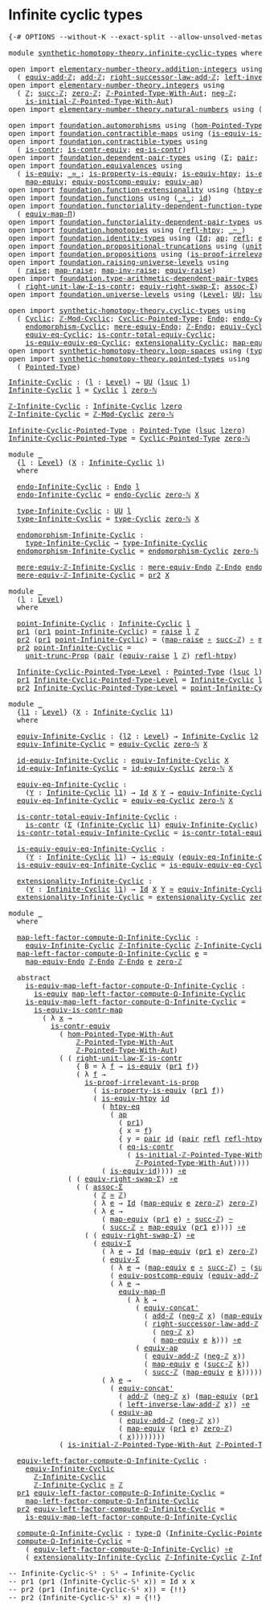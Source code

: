 # Infinite cyclic types

<pre class="Agda"><a id="34" class="Symbol">{-#</a> <a id="38" class="Keyword">OPTIONS</a> <a id="46" class="Pragma">--without-K</a> <a id="58" class="Pragma">--exact-split</a> <a id="72" class="Pragma">--allow-unsolved-metas</a> <a id="95" class="Symbol">#-}</a>

<a id="100" class="Keyword">module</a> <a id="107" href="synthetic-homotopy-theory.infinite-cyclic-types.html" class="Module">synthetic-homotopy-theory.infinite-cyclic-types</a> <a id="155" class="Keyword">where</a>

<a id="162" class="Keyword">open</a> <a id="167" class="Keyword">import</a> <a id="174" href="elementary-number-theory.addition-integers.html" class="Module">elementary-number-theory.addition-integers</a> <a id="217" class="Keyword">using</a>
  <a id="225" class="Symbol">(</a> <a id="227" href="elementary-number-theory.addition-integers.html#14008" class="Function">equiv-add-ℤ</a><a id="238" class="Symbol">;</a> <a id="240" href="elementary-number-theory.addition-integers.html#1489" class="Function">add-ℤ</a><a id="245" class="Symbol">;</a> <a id="247" href="elementary-number-theory.addition-integers.html#4028" class="Function">right-successor-law-add-ℤ</a><a id="272" class="Symbol">;</a> <a id="274" href="elementary-number-theory.addition-integers.html#7226" class="Function">left-inverse-law-add-ℤ</a><a id="296" class="Symbol">)</a>
<a id="298" class="Keyword">open</a> <a id="303" class="Keyword">import</a> <a id="310" href="elementary-number-theory.integers.html" class="Module">elementary-number-theory.integers</a> <a id="344" class="Keyword">using</a>
  <a id="352" class="Symbol">(</a> <a id="354" href="elementary-number-theory.integers.html#1789" class="Function">ℤ</a><a id="355" class="Symbol">;</a> <a id="357" href="elementary-number-theory.integers.html#3380" class="Function">succ-ℤ</a><a id="363" class="Symbol">;</a> <a id="365" href="elementary-number-theory.integers.html#2041" class="Function">zero-ℤ</a><a id="371" class="Symbol">;</a> <a id="373" href="elementary-number-theory.integers.html#11253" class="Function">ℤ-Pointed-Type-With-Aut</a><a id="396" class="Symbol">;</a> <a id="398" href="elementary-number-theory.integers.html#3749" class="Function">neg-ℤ</a><a id="403" class="Symbol">;</a>
    <a id="409" href="elementary-number-theory.integers.html#20772" class="Function">is-initial-ℤ-Pointed-Type-With-Aut</a><a id="443" class="Symbol">)</a>
<a id="445" class="Keyword">open</a> <a id="450" class="Keyword">import</a> <a id="457" href="elementary-number-theory.natural-numbers.html" class="Module">elementary-number-theory.natural-numbers</a> <a id="498" class="Keyword">using</a> <a id="504" class="Symbol">(</a><a id="505" href="elementary-number-theory.natural-numbers.html#1465" class="InductiveConstructor">zero-ℕ</a><a id="511" class="Symbol">)</a>

<a id="514" class="Keyword">open</a> <a id="519" class="Keyword">import</a> <a id="526" href="foundation.automorphisms.html" class="Module">foundation.automorphisms</a> <a id="551" class="Keyword">using</a> <a id="557" class="Symbol">(</a><a id="558" href="foundation.automorphisms.html#2986" class="Function">hom-Pointed-Type-With-Aut</a><a id="583" class="Symbol">)</a>
<a id="585" class="Keyword">open</a> <a id="590" class="Keyword">import</a> <a id="597" href="foundation.contractible-maps.html" class="Module">foundation.contractible-maps</a> <a id="626" class="Keyword">using</a> <a id="632" class="Symbol">(</a><a id="633" href="foundation-core.contractible-maps.html#2368" class="Function">is-equiv-is-contr-map</a><a id="654" class="Symbol">)</a>
<a id="656" class="Keyword">open</a> <a id="661" class="Keyword">import</a> <a id="668" href="foundation.contractible-types.html" class="Module">foundation.contractible-types</a> <a id="698" class="Keyword">using</a>
  <a id="706" class="Symbol">(</a> <a id="708" href="foundation-core.contractible-types.html#925" class="Function">is-contr</a><a id="716" class="Symbol">;</a> <a id="718" href="foundation-core.contractible-types.html#3230" class="Function">is-contr-equiv</a><a id="732" class="Symbol">;</a> <a id="734" href="foundation-core.contractible-types.html#1232" class="Function">eq-is-contr</a><a id="745" class="Symbol">)</a>
<a id="747" class="Keyword">open</a> <a id="752" class="Keyword">import</a> <a id="759" href="foundation.dependent-pair-types.html" class="Module">foundation.dependent-pair-types</a> <a id="791" class="Keyword">using</a> <a id="797" class="Symbol">(</a><a id="798" href="foundation-core.dependent-pair-types.html#502" class="Record">Σ</a><a id="799" class="Symbol">;</a> <a id="801" href="foundation-core.dependent-pair-types.html#575" class="InductiveConstructor">pair</a><a id="805" class="Symbol">;</a> <a id="807" href="foundation-core.dependent-pair-types.html#592" class="Field">pr1</a><a id="810" class="Symbol">;</a> <a id="812" href="foundation-core.dependent-pair-types.html#604" class="Field">pr2</a><a id="815" class="Symbol">)</a>
<a id="817" class="Keyword">open</a> <a id="822" class="Keyword">import</a> <a id="829" href="foundation.equivalences.html" class="Module">foundation.equivalences</a> <a id="853" class="Keyword">using</a>
  <a id="861" class="Symbol">(</a> <a id="863" href="foundation-core.equivalences.html#1542" class="Function">is-equiv</a><a id="871" class="Symbol">;</a> <a id="873" href="foundation-core.equivalences.html#1607" class="Function Operator">_≃_</a><a id="876" class="Symbol">;</a> <a id="878" href="foundation.equivalences.html#13407" class="Function">is-property-is-equiv</a><a id="898" class="Symbol">;</a> <a id="900" href="foundation-core.equivalences.html#10132" class="Function">is-equiv-htpy</a><a id="913" class="Symbol">;</a> <a id="915" href="foundation-core.equivalences.html#2309" class="Function">is-equiv-id</a><a id="926" class="Symbol">;</a> <a id="928" href="foundation-core.equivalences.html#7843" class="Function Operator">_∘e_</a><a id="932" class="Symbol">;</a>
    <a id="938" href="foundation-core.equivalences.html#1807" class="Function">map-equiv</a><a id="947" class="Symbol">;</a> <a id="949" href="foundation.equivalences.html#18148" class="Function">equiv-postcomp-equiv</a><a id="969" class="Symbol">;</a> <a id="971" href="foundation-core.equivalences.html#16720" class="Function">equiv-ap</a><a id="979" class="Symbol">)</a>
<a id="981" class="Keyword">open</a> <a id="986" class="Keyword">import</a> <a id="993" href="foundation.function-extensionality.html" class="Module">foundation.function-extensionality</a> <a id="1028" class="Keyword">using</a> <a id="1034" class="Symbol">(</a><a id="1035" href="foundation.function-extensionality.html#946" class="Function">htpy-eq</a><a id="1042" class="Symbol">)</a>
<a id="1044" class="Keyword">open</a> <a id="1049" class="Keyword">import</a> <a id="1056" href="foundation.functions.html" class="Module">foundation.functions</a> <a id="1077" class="Keyword">using</a> <a id="1083" class="Symbol">(</a><a id="1084" href="foundation-core.functions.html#407" class="Function Operator">_∘_</a><a id="1087" class="Symbol">;</a> <a id="1089" href="foundation-core.functions.html#309" class="Function">id</a><a id="1091" class="Symbol">)</a>
<a id="1093" class="Keyword">open</a> <a id="1098" class="Keyword">import</a> <a id="1105" href="foundation.functoriality-dependent-function-types.html" class="Module">foundation.functoriality-dependent-function-types</a> <a id="1155" class="Keyword">using</a>
  <a id="1163" class="Symbol">(</a> <a id="1165" href="foundation.functoriality-dependent-function-types.html#3637" class="Function">equiv-map-Π</a><a id="1176" class="Symbol">)</a>
<a id="1178" class="Keyword">open</a> <a id="1183" class="Keyword">import</a> <a id="1190" href="foundation.functoriality-dependent-pair-types.html" class="Module">foundation.functoriality-dependent-pair-types</a> <a id="1236" class="Keyword">using</a> <a id="1242" class="Symbol">(</a><a id="1243" href="foundation-core.functoriality-dependent-pair-types.html#10421" class="Function">equiv-Σ</a><a id="1250" class="Symbol">)</a>
<a id="1252" class="Keyword">open</a> <a id="1257" class="Keyword">import</a> <a id="1264" href="foundation.homotopies.html" class="Module">foundation.homotopies</a> <a id="1286" class="Keyword">using</a> <a id="1292" class="Symbol">(</a><a id="1293" href="foundation-core.homotopies.html#632" class="Function">refl-htpy</a><a id="1302" class="Symbol">;</a> <a id="1304" href="foundation-core.homotopies.html#467" class="Function Operator">_~_</a><a id="1307" class="Symbol">)</a>
<a id="1309" class="Keyword">open</a> <a id="1314" class="Keyword">import</a> <a id="1321" href="foundation.identity-types.html" class="Module">foundation.identity-types</a> <a id="1347" class="Keyword">using</a> <a id="1353" class="Symbol">(</a><a id="1354" href="foundation-core.identity-types.html#641" class="Datatype">Id</a><a id="1356" class="Symbol">;</a> <a id="1358" href="foundation-core.identity-types.html#2853" class="Function">ap</a><a id="1360" class="Symbol">;</a> <a id="1362" href="foundation-core.identity-types.html#694" class="InductiveConstructor">refl</a><a id="1366" class="Symbol">;</a> <a id="1368" href="foundation.identity-types.html#2710" class="Function">equiv-concat&#39;</a><a id="1381" class="Symbol">)</a>
<a id="1383" class="Keyword">open</a> <a id="1388" class="Keyword">import</a> <a id="1395" href="foundation.propositional-truncations.html" class="Module">foundation.propositional-truncations</a> <a id="1432" class="Keyword">using</a> <a id="1438" class="Symbol">(</a><a id="1439" href="foundation.propositional-truncations.html#1756" class="Postulate">unit-trunc-Prop</a><a id="1454" class="Symbol">)</a>
<a id="1456" class="Keyword">open</a> <a id="1461" class="Keyword">import</a> <a id="1468" href="foundation.propositions.html" class="Module">foundation.propositions</a> <a id="1492" class="Keyword">using</a> <a id="1498" class="Symbol">(</a><a id="1499" href="foundation-core.propositions.html#2978" class="Function">is-proof-irrelevant-is-prop</a><a id="1526" class="Symbol">)</a>
<a id="1528" class="Keyword">open</a> <a id="1533" class="Keyword">import</a> <a id="1540" href="foundation.raising-universe-levels.html" class="Module">foundation.raising-universe-levels</a> <a id="1575" class="Keyword">using</a>
  <a id="1583" class="Symbol">(</a> <a id="1585" href="foundation.raising-universe-levels.html#765" class="Datatype">raise</a><a id="1590" class="Symbol">;</a> <a id="1592" href="foundation.raising-universe-levels.html#830" class="InductiveConstructor">map-raise</a><a id="1601" class="Symbol">;</a> <a id="1603" href="foundation.raising-universe-levels.html#906" class="Function">map-inv-raise</a><a id="1616" class="Symbol">;</a> <a id="1618" href="foundation.raising-universe-levels.html#1342" class="Function">equiv-raise</a><a id="1629" class="Symbol">)</a>
<a id="1631" class="Keyword">open</a> <a id="1636" class="Keyword">import</a> <a id="1643" href="foundation.type-arithmetic-dependent-pair-types.html" class="Module">foundation.type-arithmetic-dependent-pair-types</a> <a id="1691" class="Keyword">using</a>
  <a id="1699" class="Symbol">(</a> <a id="1701" href="foundation-core.type-arithmetic-dependent-pair-types.html#4301" class="Function">right-unit-law-Σ-is-contr</a><a id="1726" class="Symbol">;</a> <a id="1728" href="foundation-core.type-arithmetic-dependent-pair-types.html#11499" class="Function">equiv-right-swap-Σ</a><a id="1746" class="Symbol">;</a> <a id="1748" href="foundation-core.type-arithmetic-dependent-pair-types.html#5662" class="Function">assoc-Σ</a><a id="1755" class="Symbol">)</a>
<a id="1757" class="Keyword">open</a> <a id="1762" class="Keyword">import</a> <a id="1769" href="foundation.universe-levels.html" class="Module">foundation.universe-levels</a> <a id="1796" class="Keyword">using</a> <a id="1802" class="Symbol">(</a><a id="1803" href="Agda.Primitive.html#597" class="Postulate">Level</a><a id="1808" class="Symbol">;</a> <a id="1810" href="foundation-core.universe-levels.html#222" class="Primitive">UU</a><a id="1812" class="Symbol">;</a> <a id="1814" href="Agda.Primitive.html#780" class="Primitive">lsuc</a><a id="1818" class="Symbol">;</a> <a id="1820" href="Agda.Primitive.html#764" class="Primitive">lzero</a><a id="1825" class="Symbol">;</a> <a id="1827" href="Agda.Primitive.html#810" class="Primitive Operator">_⊔_</a><a id="1830" class="Symbol">)</a>

<a id="1833" class="Keyword">open</a> <a id="1838" class="Keyword">import</a> <a id="1845" href="synthetic-homotopy-theory.cyclic-types.html" class="Module">synthetic-homotopy-theory.cyclic-types</a> <a id="1884" class="Keyword">using</a>
  <a id="1892" class="Symbol">(</a> <a id="1894" href="synthetic-homotopy-theory.cyclic-types.html#14016" class="Function">Cyclic</a><a id="1900" class="Symbol">;</a> <a id="1902" href="synthetic-homotopy-theory.cyclic-types.html#14099" class="Function">ℤ-Mod-Cyclic</a><a id="1914" class="Symbol">;</a> <a id="1916" href="synthetic-homotopy-theory.cyclic-types.html#14235" class="Function">Cyclic-Pointed-Type</a><a id="1935" class="Symbol">;</a> <a id="1937" href="synthetic-homotopy-theory.cyclic-types.html#3376" class="Function">Endo</a><a id="1941" class="Symbol">;</a> <a id="1943" href="synthetic-homotopy-theory.cyclic-types.html#14384" class="Function">endo-Cyclic</a><a id="1954" class="Symbol">;</a> <a id="1956" href="synthetic-homotopy-theory.cyclic-types.html#14461" class="Function">type-Cyclic</a><a id="1967" class="Symbol">;</a>
    <a id="1973" href="synthetic-homotopy-theory.cyclic-types.html#15019" class="Function">endomorphism-Cyclic</a><a id="1992" class="Symbol">;</a> <a id="1994" href="synthetic-homotopy-theory.cyclic-types.html#4387" class="Function">mere-equiv-Endo</a><a id="2009" class="Symbol">;</a> <a id="2011" href="synthetic-homotopy-theory.cyclic-types.html#3600" class="Function">ℤ-Endo</a><a id="2017" class="Symbol">;</a> <a id="2019" href="synthetic-homotopy-theory.cyclic-types.html#15263" class="Function">equiv-Cyclic</a><a id="2031" class="Symbol">;</a> <a id="2033" href="synthetic-homotopy-theory.cyclic-types.html#16286" class="Function">id-equiv-Cyclic</a><a id="2048" class="Symbol">;</a>
    <a id="2054" href="synthetic-homotopy-theory.cyclic-types.html#16427" class="Function">equiv-eq-Cyclic</a><a id="2069" class="Symbol">;</a> <a id="2071" href="synthetic-homotopy-theory.cyclic-types.html#16537" class="Function">is-contr-total-equiv-Cyclic</a><a id="2098" class="Symbol">;</a>
    <a id="2104" href="synthetic-homotopy-theory.cyclic-types.html#16966" class="Function">is-equiv-equiv-eq-Cyclic</a><a id="2128" class="Symbol">;</a> <a id="2130" href="synthetic-homotopy-theory.cyclic-types.html#17205" class="Function">extensionality-Cyclic</a><a id="2151" class="Symbol">;</a> <a id="2153" href="synthetic-homotopy-theory.cyclic-types.html#4049" class="Function">map-equiv-Endo</a><a id="2167" class="Symbol">)</a>
<a id="2169" class="Keyword">open</a> <a id="2174" class="Keyword">import</a> <a id="2181" href="synthetic-homotopy-theory.loop-spaces.html" class="Module">synthetic-homotopy-theory.loop-spaces</a> <a id="2219" class="Keyword">using</a> <a id="2225" class="Symbol">(</a><a id="2226" href="synthetic-homotopy-theory.loop-spaces.html#937" class="Function">type-Ω</a><a id="2232" class="Symbol">)</a>
<a id="2234" class="Keyword">open</a> <a id="2239" class="Keyword">import</a> <a id="2246" href="synthetic-homotopy-theory.pointed-types.html" class="Module">synthetic-homotopy-theory.pointed-types</a> <a id="2286" class="Keyword">using</a>
  <a id="2294" class="Symbol">(</a> <a id="2296" href="synthetic-homotopy-theory.pointed-types.html#392" class="Function">Pointed-Type</a><a id="2308" class="Symbol">)</a>
</pre>
<pre class="Agda"><a id="Infinite-Cyclic"></a><a id="2323" href="synthetic-homotopy-theory.infinite-cyclic-types.html#2323" class="Function">Infinite-Cyclic</a> <a id="2339" class="Symbol">:</a> <a id="2341" class="Symbol">(</a><a id="2342" href="synthetic-homotopy-theory.infinite-cyclic-types.html#2342" class="Bound">l</a> <a id="2344" class="Symbol">:</a> <a id="2346" href="Agda.Primitive.html#597" class="Postulate">Level</a><a id="2351" class="Symbol">)</a> <a id="2353" class="Symbol">→</a> <a id="2355" href="foundation-core.universe-levels.html#222" class="Primitive">UU</a> <a id="2358" class="Symbol">(</a><a id="2359" href="Agda.Primitive.html#780" class="Primitive">lsuc</a> <a id="2364" href="synthetic-homotopy-theory.infinite-cyclic-types.html#2342" class="Bound">l</a><a id="2365" class="Symbol">)</a>
<a id="2367" href="synthetic-homotopy-theory.infinite-cyclic-types.html#2323" class="Function">Infinite-Cyclic</a> <a id="2383" href="synthetic-homotopy-theory.infinite-cyclic-types.html#2383" class="Bound">l</a> <a id="2385" class="Symbol">=</a> <a id="2387" href="synthetic-homotopy-theory.cyclic-types.html#14016" class="Function">Cyclic</a> <a id="2394" href="synthetic-homotopy-theory.infinite-cyclic-types.html#2383" class="Bound">l</a> <a id="2396" href="elementary-number-theory.natural-numbers.html#1465" class="InductiveConstructor">zero-ℕ</a> 

<a id="ℤ-Infinite-Cyclic"></a><a id="2405" href="synthetic-homotopy-theory.infinite-cyclic-types.html#2405" class="Function">ℤ-Infinite-Cyclic</a> <a id="2423" class="Symbol">:</a> <a id="2425" href="synthetic-homotopy-theory.infinite-cyclic-types.html#2323" class="Function">Infinite-Cyclic</a> <a id="2441" href="Agda.Primitive.html#764" class="Primitive">lzero</a>
<a id="2447" href="synthetic-homotopy-theory.infinite-cyclic-types.html#2405" class="Function">ℤ-Infinite-Cyclic</a> <a id="2465" class="Symbol">=</a> <a id="2467" href="synthetic-homotopy-theory.cyclic-types.html#14099" class="Function">ℤ-Mod-Cyclic</a> <a id="2480" href="elementary-number-theory.natural-numbers.html#1465" class="InductiveConstructor">zero-ℕ</a>

<a id="Infinite-Cyclic-Pointed-Type"></a><a id="2488" href="synthetic-homotopy-theory.infinite-cyclic-types.html#2488" class="Function">Infinite-Cyclic-Pointed-Type</a> <a id="2517" class="Symbol">:</a> <a id="2519" href="synthetic-homotopy-theory.pointed-types.html#392" class="Function">Pointed-Type</a> <a id="2532" class="Symbol">(</a><a id="2533" href="Agda.Primitive.html#780" class="Primitive">lsuc</a> <a id="2538" href="Agda.Primitive.html#764" class="Primitive">lzero</a><a id="2543" class="Symbol">)</a>
<a id="2545" href="synthetic-homotopy-theory.infinite-cyclic-types.html#2488" class="Function">Infinite-Cyclic-Pointed-Type</a> <a id="2574" class="Symbol">=</a> <a id="2576" href="synthetic-homotopy-theory.cyclic-types.html#14235" class="Function">Cyclic-Pointed-Type</a> <a id="2596" href="elementary-number-theory.natural-numbers.html#1465" class="InductiveConstructor">zero-ℕ</a>

<a id="2604" class="Keyword">module</a> <a id="2611" href="synthetic-homotopy-theory.infinite-cyclic-types.html#2611" class="Module">_</a>
  <a id="2615" class="Symbol">{</a><a id="2616" href="synthetic-homotopy-theory.infinite-cyclic-types.html#2616" class="Bound">l</a> <a id="2618" class="Symbol">:</a> <a id="2620" href="Agda.Primitive.html#597" class="Postulate">Level</a><a id="2625" class="Symbol">}</a> <a id="2627" class="Symbol">(</a><a id="2628" href="synthetic-homotopy-theory.infinite-cyclic-types.html#2628" class="Bound">X</a> <a id="2630" class="Symbol">:</a> <a id="2632" href="synthetic-homotopy-theory.infinite-cyclic-types.html#2323" class="Function">Infinite-Cyclic</a> <a id="2648" href="synthetic-homotopy-theory.infinite-cyclic-types.html#2616" class="Bound">l</a><a id="2649" class="Symbol">)</a>
  <a id="2653" class="Keyword">where</a>

  <a id="2662" href="synthetic-homotopy-theory.infinite-cyclic-types.html#2662" class="Function">endo-Infinite-Cyclic</a> <a id="2683" class="Symbol">:</a> <a id="2685" href="synthetic-homotopy-theory.cyclic-types.html#3376" class="Function">Endo</a> <a id="2690" href="synthetic-homotopy-theory.infinite-cyclic-types.html#2616" class="Bound">l</a>
  <a id="2694" href="synthetic-homotopy-theory.infinite-cyclic-types.html#2662" class="Function">endo-Infinite-Cyclic</a> <a id="2715" class="Symbol">=</a> <a id="2717" href="synthetic-homotopy-theory.cyclic-types.html#14384" class="Function">endo-Cyclic</a> <a id="2729" href="elementary-number-theory.natural-numbers.html#1465" class="InductiveConstructor">zero-ℕ</a> <a id="2736" href="synthetic-homotopy-theory.infinite-cyclic-types.html#2628" class="Bound">X</a>
  
  <a id="2743" href="synthetic-homotopy-theory.infinite-cyclic-types.html#2743" class="Function">type-Infinite-Cyclic</a> <a id="2764" class="Symbol">:</a> <a id="2766" href="foundation-core.universe-levels.html#222" class="Primitive">UU</a> <a id="2769" href="synthetic-homotopy-theory.infinite-cyclic-types.html#2616" class="Bound">l</a>
  <a id="2773" href="synthetic-homotopy-theory.infinite-cyclic-types.html#2743" class="Function">type-Infinite-Cyclic</a> <a id="2794" class="Symbol">=</a> <a id="2796" href="synthetic-homotopy-theory.cyclic-types.html#14461" class="Function">type-Cyclic</a> <a id="2808" href="elementary-number-theory.natural-numbers.html#1465" class="InductiveConstructor">zero-ℕ</a> <a id="2815" href="synthetic-homotopy-theory.infinite-cyclic-types.html#2628" class="Bound">X</a>
  
  <a id="2822" href="synthetic-homotopy-theory.infinite-cyclic-types.html#2822" class="Function">endomorphism-Infinite-Cyclic</a> <a id="2851" class="Symbol">:</a>
    <a id="2857" href="synthetic-homotopy-theory.infinite-cyclic-types.html#2743" class="Function">type-Infinite-Cyclic</a> <a id="2878" class="Symbol">→</a> <a id="2880" href="synthetic-homotopy-theory.infinite-cyclic-types.html#2743" class="Function">type-Infinite-Cyclic</a>
  <a id="2903" href="synthetic-homotopy-theory.infinite-cyclic-types.html#2822" class="Function">endomorphism-Infinite-Cyclic</a> <a id="2932" class="Symbol">=</a> <a id="2934" href="synthetic-homotopy-theory.cyclic-types.html#15019" class="Function">endomorphism-Cyclic</a> <a id="2954" href="elementary-number-theory.natural-numbers.html#1465" class="InductiveConstructor">zero-ℕ</a> <a id="2961" href="synthetic-homotopy-theory.infinite-cyclic-types.html#2628" class="Bound">X</a>

  <a id="2966" href="synthetic-homotopy-theory.infinite-cyclic-types.html#2966" class="Function">mere-equiv-ℤ-Infinite-Cyclic</a> <a id="2995" class="Symbol">:</a> <a id="2997" href="synthetic-homotopy-theory.cyclic-types.html#4387" class="Function">mere-equiv-Endo</a> <a id="3013" href="synthetic-homotopy-theory.cyclic-types.html#3600" class="Function">ℤ-Endo</a> <a id="3020" href="synthetic-homotopy-theory.infinite-cyclic-types.html#2662" class="Function">endo-Infinite-Cyclic</a>
  <a id="3043" href="synthetic-homotopy-theory.infinite-cyclic-types.html#2966" class="Function">mere-equiv-ℤ-Infinite-Cyclic</a> <a id="3072" class="Symbol">=</a> <a id="3074" href="foundation-core.dependent-pair-types.html#604" class="Field">pr2</a> <a id="3078" href="synthetic-homotopy-theory.infinite-cyclic-types.html#2628" class="Bound">X</a>
  
<a id="3083" class="Keyword">module</a> <a id="3090" href="synthetic-homotopy-theory.infinite-cyclic-types.html#3090" class="Module">_</a>
  <a id="3094" class="Symbol">(</a><a id="3095" href="synthetic-homotopy-theory.infinite-cyclic-types.html#3095" class="Bound">l</a> <a id="3097" class="Symbol">:</a> <a id="3099" href="Agda.Primitive.html#597" class="Postulate">Level</a><a id="3104" class="Symbol">)</a>
  <a id="3108" class="Keyword">where</a>

  <a id="3117" href="synthetic-homotopy-theory.infinite-cyclic-types.html#3117" class="Function">point-Infinite-Cyclic</a> <a id="3139" class="Symbol">:</a> <a id="3141" href="synthetic-homotopy-theory.infinite-cyclic-types.html#2323" class="Function">Infinite-Cyclic</a> <a id="3157" href="synthetic-homotopy-theory.infinite-cyclic-types.html#3095" class="Bound">l</a>
  <a id="3161" href="foundation-core.dependent-pair-types.html#592" class="Field">pr1</a> <a id="3165" class="Symbol">(</a><a id="3166" href="foundation-core.dependent-pair-types.html#592" class="Field">pr1</a> <a id="3170" href="synthetic-homotopy-theory.infinite-cyclic-types.html#3117" class="Function">point-Infinite-Cyclic</a><a id="3191" class="Symbol">)</a> <a id="3193" class="Symbol">=</a> <a id="3195" href="foundation.raising-universe-levels.html#765" class="Datatype">raise</a> <a id="3201" href="synthetic-homotopy-theory.infinite-cyclic-types.html#3095" class="Bound">l</a> <a id="3203" href="elementary-number-theory.integers.html#1789" class="Function">ℤ</a>
  <a id="3207" href="foundation-core.dependent-pair-types.html#604" class="Field">pr2</a> <a id="3211" class="Symbol">(</a><a id="3212" href="foundation-core.dependent-pair-types.html#592" class="Field">pr1</a> <a id="3216" href="synthetic-homotopy-theory.infinite-cyclic-types.html#3117" class="Function">point-Infinite-Cyclic</a><a id="3237" class="Symbol">)</a> <a id="3239" class="Symbol">=</a> <a id="3241" class="Symbol">(</a><a id="3242" href="foundation.raising-universe-levels.html#830" class="InductiveConstructor">map-raise</a> <a id="3252" href="foundation-core.functions.html#407" class="Function Operator">∘</a> <a id="3254" href="elementary-number-theory.integers.html#3380" class="Function">succ-ℤ</a><a id="3260" class="Symbol">)</a> <a id="3262" href="foundation-core.functions.html#407" class="Function Operator">∘</a> <a id="3264" href="foundation.raising-universe-levels.html#906" class="Function">map-inv-raise</a>
  <a id="3280" href="foundation-core.dependent-pair-types.html#604" class="Field">pr2</a> <a id="3284" href="synthetic-homotopy-theory.infinite-cyclic-types.html#3117" class="Function">point-Infinite-Cyclic</a> <a id="3306" class="Symbol">=</a>
    <a id="3312" href="foundation.propositional-truncations.html#1756" class="Postulate">unit-trunc-Prop</a> <a id="3328" class="Symbol">(</a><a id="3329" href="foundation-core.dependent-pair-types.html#575" class="InductiveConstructor">pair</a> <a id="3334" class="Symbol">(</a><a id="3335" href="foundation.raising-universe-levels.html#1342" class="Function">equiv-raise</a> <a id="3347" href="synthetic-homotopy-theory.infinite-cyclic-types.html#3095" class="Bound">l</a> <a id="3349" href="elementary-number-theory.integers.html#1789" class="Function">ℤ</a><a id="3350" class="Symbol">)</a> <a id="3352" href="foundation-core.homotopies.html#632" class="Function">refl-htpy</a><a id="3361" class="Symbol">)</a>

  <a id="3366" href="synthetic-homotopy-theory.infinite-cyclic-types.html#3366" class="Function">Infinite-Cyclic-Pointed-Type-Level</a> <a id="3401" class="Symbol">:</a> <a id="3403" href="synthetic-homotopy-theory.pointed-types.html#392" class="Function">Pointed-Type</a> <a id="3416" class="Symbol">(</a><a id="3417" href="Agda.Primitive.html#780" class="Primitive">lsuc</a> <a id="3422" href="synthetic-homotopy-theory.infinite-cyclic-types.html#3095" class="Bound">l</a><a id="3423" class="Symbol">)</a>
  <a id="3427" href="foundation-core.dependent-pair-types.html#592" class="Field">pr1</a> <a id="3431" href="synthetic-homotopy-theory.infinite-cyclic-types.html#3366" class="Function">Infinite-Cyclic-Pointed-Type-Level</a> <a id="3466" class="Symbol">=</a> <a id="3468" href="synthetic-homotopy-theory.infinite-cyclic-types.html#2323" class="Function">Infinite-Cyclic</a> <a id="3484" href="synthetic-homotopy-theory.infinite-cyclic-types.html#3095" class="Bound">l</a>
  <a id="3488" href="foundation-core.dependent-pair-types.html#604" class="Field">pr2</a> <a id="3492" href="synthetic-homotopy-theory.infinite-cyclic-types.html#3366" class="Function">Infinite-Cyclic-Pointed-Type-Level</a> <a id="3527" class="Symbol">=</a> <a id="3529" href="synthetic-homotopy-theory.infinite-cyclic-types.html#3117" class="Function">point-Infinite-Cyclic</a>

<a id="3552" class="Keyword">module</a> <a id="3559" href="synthetic-homotopy-theory.infinite-cyclic-types.html#3559" class="Module">_</a>
  <a id="3563" class="Symbol">{</a><a id="3564" href="synthetic-homotopy-theory.infinite-cyclic-types.html#3564" class="Bound">l1</a> <a id="3567" class="Symbol">:</a> <a id="3569" href="Agda.Primitive.html#597" class="Postulate">Level</a><a id="3574" class="Symbol">}</a> <a id="3576" class="Symbol">(</a><a id="3577" href="synthetic-homotopy-theory.infinite-cyclic-types.html#3577" class="Bound">X</a> <a id="3579" class="Symbol">:</a> <a id="3581" href="synthetic-homotopy-theory.infinite-cyclic-types.html#2323" class="Function">Infinite-Cyclic</a> <a id="3597" href="synthetic-homotopy-theory.infinite-cyclic-types.html#3564" class="Bound">l1</a><a id="3599" class="Symbol">)</a> 
  <a id="3604" class="Keyword">where</a>
  
  <a id="3615" href="synthetic-homotopy-theory.infinite-cyclic-types.html#3615" class="Function">equiv-Infinite-Cyclic</a> <a id="3637" class="Symbol">:</a> <a id="3639" class="Symbol">{</a><a id="3640" href="synthetic-homotopy-theory.infinite-cyclic-types.html#3640" class="Bound">l2</a> <a id="3643" class="Symbol">:</a> <a id="3645" href="Agda.Primitive.html#597" class="Postulate">Level</a><a id="3650" class="Symbol">}</a> <a id="3652" class="Symbol">→</a> <a id="3654" href="synthetic-homotopy-theory.infinite-cyclic-types.html#2323" class="Function">Infinite-Cyclic</a> <a id="3670" href="synthetic-homotopy-theory.infinite-cyclic-types.html#3640" class="Bound">l2</a> <a id="3673" class="Symbol">→</a> <a id="3675" href="foundation-core.universe-levels.html#222" class="Primitive">UU</a> <a id="3678" class="Symbol">(</a><a id="3679" href="synthetic-homotopy-theory.infinite-cyclic-types.html#3564" class="Bound">l1</a> <a id="3682" href="Agda.Primitive.html#810" class="Primitive Operator">⊔</a> <a id="3684" href="synthetic-homotopy-theory.infinite-cyclic-types.html#3640" class="Bound">l2</a><a id="3686" class="Symbol">)</a>
  <a id="3690" href="synthetic-homotopy-theory.infinite-cyclic-types.html#3615" class="Function">equiv-Infinite-Cyclic</a> <a id="3712" class="Symbol">=</a> <a id="3714" href="synthetic-homotopy-theory.cyclic-types.html#15263" class="Function">equiv-Cyclic</a> <a id="3727" href="elementary-number-theory.natural-numbers.html#1465" class="InductiveConstructor">zero-ℕ</a> <a id="3734" href="synthetic-homotopy-theory.infinite-cyclic-types.html#3577" class="Bound">X</a>

  <a id="3739" href="synthetic-homotopy-theory.infinite-cyclic-types.html#3739" class="Function">id-equiv-Infinite-Cyclic</a> <a id="3764" class="Symbol">:</a> <a id="3766" href="synthetic-homotopy-theory.infinite-cyclic-types.html#3615" class="Function">equiv-Infinite-Cyclic</a> <a id="3788" href="synthetic-homotopy-theory.infinite-cyclic-types.html#3577" class="Bound">X</a>
  <a id="3792" href="synthetic-homotopy-theory.infinite-cyclic-types.html#3739" class="Function">id-equiv-Infinite-Cyclic</a> <a id="3817" class="Symbol">=</a> <a id="3819" href="synthetic-homotopy-theory.cyclic-types.html#16286" class="Function">id-equiv-Cyclic</a> <a id="3835" href="elementary-number-theory.natural-numbers.html#1465" class="InductiveConstructor">zero-ℕ</a> <a id="3842" href="synthetic-homotopy-theory.infinite-cyclic-types.html#3577" class="Bound">X</a>

  <a id="3847" href="synthetic-homotopy-theory.infinite-cyclic-types.html#3847" class="Function">equiv-eq-Infinite-Cyclic</a> <a id="3872" class="Symbol">:</a>
    <a id="3878" class="Symbol">(</a><a id="3879" href="synthetic-homotopy-theory.infinite-cyclic-types.html#3879" class="Bound">Y</a> <a id="3881" class="Symbol">:</a> <a id="3883" href="synthetic-homotopy-theory.infinite-cyclic-types.html#2323" class="Function">Infinite-Cyclic</a> <a id="3899" href="synthetic-homotopy-theory.infinite-cyclic-types.html#3564" class="Bound">l1</a><a id="3901" class="Symbol">)</a> <a id="3903" class="Symbol">→</a> <a id="3905" href="foundation-core.identity-types.html#641" class="Datatype">Id</a> <a id="3908" href="synthetic-homotopy-theory.infinite-cyclic-types.html#3577" class="Bound">X</a> <a id="3910" href="synthetic-homotopy-theory.infinite-cyclic-types.html#3879" class="Bound">Y</a> <a id="3912" class="Symbol">→</a> <a id="3914" href="synthetic-homotopy-theory.infinite-cyclic-types.html#3615" class="Function">equiv-Infinite-Cyclic</a> <a id="3936" href="synthetic-homotopy-theory.infinite-cyclic-types.html#3879" class="Bound">Y</a>
  <a id="3940" href="synthetic-homotopy-theory.infinite-cyclic-types.html#3847" class="Function">equiv-eq-Infinite-Cyclic</a> <a id="3965" class="Symbol">=</a> <a id="3967" href="synthetic-homotopy-theory.cyclic-types.html#16427" class="Function">equiv-eq-Cyclic</a> <a id="3983" href="elementary-number-theory.natural-numbers.html#1465" class="InductiveConstructor">zero-ℕ</a> <a id="3990" href="synthetic-homotopy-theory.infinite-cyclic-types.html#3577" class="Bound">X</a>
  
  <a id="3997" href="synthetic-homotopy-theory.infinite-cyclic-types.html#3997" class="Function">is-contr-total-equiv-Infinite-Cyclic</a> <a id="4034" class="Symbol">:</a>
    <a id="4040" href="foundation-core.contractible-types.html#925" class="Function">is-contr</a> <a id="4049" class="Symbol">(</a><a id="4050" href="foundation-core.dependent-pair-types.html#502" class="Record">Σ</a> <a id="4052" class="Symbol">(</a><a id="4053" href="synthetic-homotopy-theory.infinite-cyclic-types.html#2323" class="Function">Infinite-Cyclic</a> <a id="4069" href="synthetic-homotopy-theory.infinite-cyclic-types.html#3564" class="Bound">l1</a><a id="4071" class="Symbol">)</a> <a id="4073" href="synthetic-homotopy-theory.infinite-cyclic-types.html#3615" class="Function">equiv-Infinite-Cyclic</a><a id="4094" class="Symbol">)</a>
  <a id="4098" href="synthetic-homotopy-theory.infinite-cyclic-types.html#3997" class="Function">is-contr-total-equiv-Infinite-Cyclic</a> <a id="4135" class="Symbol">=</a> <a id="4137" href="synthetic-homotopy-theory.cyclic-types.html#16537" class="Function">is-contr-total-equiv-Cyclic</a> <a id="4165" href="elementary-number-theory.natural-numbers.html#1465" class="InductiveConstructor">zero-ℕ</a> <a id="4172" href="synthetic-homotopy-theory.infinite-cyclic-types.html#3577" class="Bound">X</a>

  <a id="4177" href="synthetic-homotopy-theory.infinite-cyclic-types.html#4177" class="Function">is-equiv-equiv-eq-Infinite-Cyclic</a> <a id="4211" class="Symbol">:</a>
    <a id="4217" class="Symbol">(</a><a id="4218" href="synthetic-homotopy-theory.infinite-cyclic-types.html#4218" class="Bound">Y</a> <a id="4220" class="Symbol">:</a> <a id="4222" href="synthetic-homotopy-theory.infinite-cyclic-types.html#2323" class="Function">Infinite-Cyclic</a> <a id="4238" href="synthetic-homotopy-theory.infinite-cyclic-types.html#3564" class="Bound">l1</a><a id="4240" class="Symbol">)</a> <a id="4242" class="Symbol">→</a> <a id="4244" href="foundation-core.equivalences.html#1542" class="Function">is-equiv</a> <a id="4253" class="Symbol">(</a><a id="4254" href="synthetic-homotopy-theory.infinite-cyclic-types.html#3847" class="Function">equiv-eq-Infinite-Cyclic</a> <a id="4279" href="synthetic-homotopy-theory.infinite-cyclic-types.html#4218" class="Bound">Y</a><a id="4280" class="Symbol">)</a>
  <a id="4284" href="synthetic-homotopy-theory.infinite-cyclic-types.html#4177" class="Function">is-equiv-equiv-eq-Infinite-Cyclic</a> <a id="4318" class="Symbol">=</a> <a id="4320" href="synthetic-homotopy-theory.cyclic-types.html#16966" class="Function">is-equiv-equiv-eq-Cyclic</a> <a id="4345" href="elementary-number-theory.natural-numbers.html#1465" class="InductiveConstructor">zero-ℕ</a> <a id="4352" href="synthetic-homotopy-theory.infinite-cyclic-types.html#3577" class="Bound">X</a>

  <a id="4357" href="synthetic-homotopy-theory.infinite-cyclic-types.html#4357" class="Function">extensionality-Infinite-Cyclic</a> <a id="4388" class="Symbol">:</a>
    <a id="4394" class="Symbol">(</a><a id="4395" href="synthetic-homotopy-theory.infinite-cyclic-types.html#4395" class="Bound">Y</a> <a id="4397" class="Symbol">:</a> <a id="4399" href="synthetic-homotopy-theory.infinite-cyclic-types.html#2323" class="Function">Infinite-Cyclic</a> <a id="4415" href="synthetic-homotopy-theory.infinite-cyclic-types.html#3564" class="Bound">l1</a><a id="4417" class="Symbol">)</a> <a id="4419" class="Symbol">→</a> <a id="4421" href="foundation-core.identity-types.html#641" class="Datatype">Id</a> <a id="4424" href="synthetic-homotopy-theory.infinite-cyclic-types.html#3577" class="Bound">X</a> <a id="4426" href="synthetic-homotopy-theory.infinite-cyclic-types.html#4395" class="Bound">Y</a> <a id="4428" href="foundation-core.equivalences.html#1607" class="Function Operator">≃</a> <a id="4430" href="synthetic-homotopy-theory.infinite-cyclic-types.html#3615" class="Function">equiv-Infinite-Cyclic</a> <a id="4452" href="synthetic-homotopy-theory.infinite-cyclic-types.html#4395" class="Bound">Y</a>
  <a id="4456" href="synthetic-homotopy-theory.infinite-cyclic-types.html#4357" class="Function">extensionality-Infinite-Cyclic</a> <a id="4487" class="Symbol">=</a> <a id="4489" href="synthetic-homotopy-theory.cyclic-types.html#17205" class="Function">extensionality-Cyclic</a> <a id="4511" href="elementary-number-theory.natural-numbers.html#1465" class="InductiveConstructor">zero-ℕ</a> <a id="4518" href="synthetic-homotopy-theory.infinite-cyclic-types.html#3577" class="Bound">X</a>

<a id="4521" class="Keyword">module</a> <a id="4528" href="synthetic-homotopy-theory.infinite-cyclic-types.html#4528" class="Module">_</a>
  <a id="4532" class="Keyword">where</a>
  
  <a id="4543" href="synthetic-homotopy-theory.infinite-cyclic-types.html#4543" class="Function">map-left-factor-compute-Ω-Infinite-Cyclic</a> <a id="4585" class="Symbol">:</a>
    <a id="4591" href="synthetic-homotopy-theory.infinite-cyclic-types.html#3615" class="Function">equiv-Infinite-Cyclic</a> <a id="4613" href="synthetic-homotopy-theory.infinite-cyclic-types.html#2405" class="Function">ℤ-Infinite-Cyclic</a> <a id="4631" href="synthetic-homotopy-theory.infinite-cyclic-types.html#2405" class="Function">ℤ-Infinite-Cyclic</a> <a id="4649" class="Symbol">→</a> <a id="4651" href="elementary-number-theory.integers.html#1789" class="Function">ℤ</a>
  <a id="4655" href="synthetic-homotopy-theory.infinite-cyclic-types.html#4543" class="Function">map-left-factor-compute-Ω-Infinite-Cyclic</a> <a id="4697" href="synthetic-homotopy-theory.infinite-cyclic-types.html#4697" class="Bound">e</a> <a id="4699" class="Symbol">=</a>
    <a id="4705" href="synthetic-homotopy-theory.cyclic-types.html#4049" class="Function">map-equiv-Endo</a> <a id="4720" href="synthetic-homotopy-theory.cyclic-types.html#3600" class="Function">ℤ-Endo</a> <a id="4727" href="synthetic-homotopy-theory.cyclic-types.html#3600" class="Function">ℤ-Endo</a> <a id="4734" href="synthetic-homotopy-theory.infinite-cyclic-types.html#4697" class="Bound">e</a> <a id="4736" href="elementary-number-theory.integers.html#2041" class="Function">zero-ℤ</a>

  <a id="4746" class="Keyword">abstract</a>
    <a id="4759" href="synthetic-homotopy-theory.infinite-cyclic-types.html#4759" class="Function">is-equiv-map-left-factor-compute-Ω-Infinite-Cyclic</a> <a id="4810" class="Symbol">:</a>
      <a id="4818" href="foundation-core.equivalences.html#1542" class="Function">is-equiv</a> <a id="4827" href="synthetic-homotopy-theory.infinite-cyclic-types.html#4543" class="Function">map-left-factor-compute-Ω-Infinite-Cyclic</a>
    <a id="4873" href="synthetic-homotopy-theory.infinite-cyclic-types.html#4759" class="Function">is-equiv-map-left-factor-compute-Ω-Infinite-Cyclic</a> <a id="4924" class="Symbol">=</a>
      <a id="4932" href="foundation-core.contractible-maps.html#2368" class="Function">is-equiv-is-contr-map</a>
        <a id="4962" class="Symbol">(</a> <a id="4964" class="Symbol">λ</a> <a id="4966" href="synthetic-homotopy-theory.infinite-cyclic-types.html#4966" class="Bound">x</a> <a id="4968" class="Symbol">→</a>
          <a id="4980" href="foundation-core.contractible-types.html#3230" class="Function">is-contr-equiv</a>
            <a id="5007" class="Symbol">(</a> <a id="5009" href="foundation.automorphisms.html#2986" class="Function">hom-Pointed-Type-With-Aut</a>
                <a id="5051" href="elementary-number-theory.integers.html#11253" class="Function">ℤ-Pointed-Type-With-Aut</a>
                <a id="5091" href="elementary-number-theory.integers.html#11253" class="Function">ℤ-Pointed-Type-With-Aut</a><a id="5114" class="Symbol">)</a>
            <a id="5128" class="Symbol">(</a> <a id="5130" class="Symbol">(</a> <a id="5132" href="foundation-core.type-arithmetic-dependent-pair-types.html#4301" class="Function">right-unit-law-Σ-is-contr</a>
                <a id="5174" class="Symbol">{</a> <a id="5176" class="Argument">B</a> <a id="5178" class="Symbol">=</a> <a id="5180" class="Symbol">λ</a> <a id="5182" href="synthetic-homotopy-theory.infinite-cyclic-types.html#5182" class="Bound">f</a> <a id="5184" class="Symbol">→</a> <a id="5186" href="foundation-core.equivalences.html#1542" class="Function">is-equiv</a> <a id="5195" class="Symbol">(</a><a id="5196" href="foundation-core.dependent-pair-types.html#592" class="Field">pr1</a> <a id="5200" href="synthetic-homotopy-theory.infinite-cyclic-types.html#5182" class="Bound">f</a><a id="5201" class="Symbol">)}</a>
                <a id="5220" class="Symbol">(</a> <a id="5222" class="Symbol">λ</a> <a id="5224" href="synthetic-homotopy-theory.infinite-cyclic-types.html#5224" class="Bound">f</a> <a id="5226" class="Symbol">→</a>
                  <a id="5246" href="foundation-core.propositions.html#2978" class="Function">is-proof-irrelevant-is-prop</a>
                    <a id="5294" class="Symbol">(</a> <a id="5296" href="foundation.equivalences.html#13407" class="Function">is-property-is-equiv</a> <a id="5317" class="Symbol">(</a><a id="5318" href="foundation-core.dependent-pair-types.html#592" class="Field">pr1</a> <a id="5322" href="synthetic-homotopy-theory.infinite-cyclic-types.html#5224" class="Bound">f</a><a id="5323" class="Symbol">))</a>
                    <a id="5346" class="Symbol">(</a> <a id="5348" href="foundation-core.equivalences.html#10132" class="Function">is-equiv-htpy</a> <a id="5362" href="foundation-core.functions.html#309" class="Function">id</a>
                      <a id="5387" class="Symbol">(</a> <a id="5389" href="foundation.function-extensionality.html#946" class="Function">htpy-eq</a>
                        <a id="5421" class="Symbol">(</a> <a id="5423" href="foundation-core.identity-types.html#2853" class="Function">ap</a>
                          <a id="5452" class="Symbol">(</a> <a id="5454" href="foundation-core.dependent-pair-types.html#592" class="Field">pr1</a><a id="5457" class="Symbol">)</a>
                          <a id="5485" class="Symbol">{</a> <a id="5487" class="Argument">x</a> <a id="5489" class="Symbol">=</a> <a id="5491" href="synthetic-homotopy-theory.infinite-cyclic-types.html#5224" class="Bound">f</a><a id="5492" class="Symbol">}</a>
                          <a id="5520" class="Symbol">{</a> <a id="5522" class="Argument">y</a> <a id="5524" class="Symbol">=</a> <a id="5526" href="foundation-core.dependent-pair-types.html#575" class="InductiveConstructor">pair</a> <a id="5531" href="foundation-core.functions.html#309" class="Function">id</a> <a id="5534" class="Symbol">(</a><a id="5535" href="foundation-core.dependent-pair-types.html#575" class="InductiveConstructor">pair</a> <a id="5540" href="foundation-core.identity-types.html#694" class="InductiveConstructor">refl</a> <a id="5545" href="foundation-core.homotopies.html#632" class="Function">refl-htpy</a><a id="5554" class="Symbol">)}</a>
                          <a id="5583" class="Symbol">(</a> <a id="5585" href="foundation-core.contractible-types.html#1232" class="Function">eq-is-contr</a>
                            <a id="5625" class="Symbol">(</a> <a id="5627" href="elementary-number-theory.integers.html#20772" class="Function">is-initial-ℤ-Pointed-Type-With-Aut</a>
                              <a id="5692" href="elementary-number-theory.integers.html#11253" class="Function">ℤ-Pointed-Type-With-Aut</a><a id="5715" class="Symbol">))))</a>
                      <a id="5742" class="Symbol">(</a> <a id="5744" href="foundation-core.equivalences.html#2309" class="Function">is-equiv-id</a><a id="5755" class="Symbol">))))</a> <a id="5760" href="foundation-core.equivalences.html#7843" class="Function Operator">∘e</a>
              <a id="5777" class="Symbol">(</a> <a id="5779" class="Symbol">(</a> <a id="5781" href="foundation-core.type-arithmetic-dependent-pair-types.html#11499" class="Function">equiv-right-swap-Σ</a><a id="5799" class="Symbol">)</a> <a id="5801" href="foundation-core.equivalences.html#7843" class="Function Operator">∘e</a>
                <a id="5820" class="Symbol">(</a> <a id="5822" class="Symbol">(</a> <a id="5824" href="foundation-core.type-arithmetic-dependent-pair-types.html#5662" class="Function">assoc-Σ</a>
                    <a id="5852" class="Symbol">(</a> <a id="5854" href="elementary-number-theory.integers.html#1789" class="Function">ℤ</a> <a id="5856" href="foundation-core.equivalences.html#1607" class="Function Operator">≃</a> <a id="5858" href="elementary-number-theory.integers.html#1789" class="Function">ℤ</a><a id="5859" class="Symbol">)</a>
                    <a id="5881" class="Symbol">(</a> <a id="5883" class="Symbol">λ</a> <a id="5885" href="synthetic-homotopy-theory.infinite-cyclic-types.html#5885" class="Bound">e</a> <a id="5887" class="Symbol">→</a> <a id="5889" href="foundation-core.identity-types.html#641" class="Datatype">Id</a> <a id="5892" class="Symbol">(</a><a id="5893" href="foundation-core.equivalences.html#1807" class="Function">map-equiv</a> <a id="5903" href="synthetic-homotopy-theory.infinite-cyclic-types.html#5885" class="Bound">e</a> <a id="5905" href="elementary-number-theory.integers.html#2041" class="Function">zero-ℤ</a><a id="5911" class="Symbol">)</a> <a id="5913" href="elementary-number-theory.integers.html#2041" class="Function">zero-ℤ</a><a id="5919" class="Symbol">)</a>
                    <a id="5941" class="Symbol">(</a> <a id="5943" class="Symbol">λ</a> <a id="5945" href="synthetic-homotopy-theory.infinite-cyclic-types.html#5945" class="Bound">e</a> <a id="5947" class="Symbol">→</a>
                      <a id="5971" class="Symbol">(</a> <a id="5973" href="foundation-core.equivalences.html#1807" class="Function">map-equiv</a> <a id="5983" class="Symbol">(</a><a id="5984" href="foundation-core.dependent-pair-types.html#592" class="Field">pr1</a> <a id="5988" href="synthetic-homotopy-theory.infinite-cyclic-types.html#5945" class="Bound">e</a><a id="5989" class="Symbol">)</a> <a id="5991" href="foundation-core.functions.html#407" class="Function Operator">∘</a> <a id="5993" href="elementary-number-theory.integers.html#3380" class="Function">succ-ℤ</a><a id="5999" class="Symbol">)</a> <a id="6001" href="foundation-core.homotopies.html#467" class="Function Operator">~</a>
                      <a id="6025" class="Symbol">(</a> <a id="6027" href="elementary-number-theory.integers.html#3380" class="Function">succ-ℤ</a> <a id="6034" href="foundation-core.functions.html#407" class="Function Operator">∘</a> <a id="6036" href="foundation-core.equivalences.html#1807" class="Function">map-equiv</a> <a id="6046" class="Symbol">(</a><a id="6047" href="foundation-core.dependent-pair-types.html#592" class="Field">pr1</a> <a id="6051" href="synthetic-homotopy-theory.infinite-cyclic-types.html#5945" class="Bound">e</a><a id="6052" class="Symbol">))))</a> <a id="6057" href="foundation-core.equivalences.html#7843" class="Function Operator">∘e</a>
                  <a id="6078" class="Symbol">(</a> <a id="6080" class="Symbol">(</a> <a id="6082" href="foundation-core.type-arithmetic-dependent-pair-types.html#11499" class="Function">equiv-right-swap-Σ</a><a id="6100" class="Symbol">)</a> <a id="6102" href="foundation-core.equivalences.html#7843" class="Function Operator">∘e</a>
                    <a id="6125" class="Symbol">(</a> <a id="6127" href="foundation-core.functoriality-dependent-pair-types.html#10421" class="Function">equiv-Σ</a>
                      <a id="6157" class="Symbol">(</a> <a id="6159" class="Symbol">λ</a> <a id="6161" href="synthetic-homotopy-theory.infinite-cyclic-types.html#6161" class="Bound">e</a> <a id="6163" class="Symbol">→</a> <a id="6165" href="foundation-core.identity-types.html#641" class="Datatype">Id</a> <a id="6168" class="Symbol">(</a><a id="6169" href="foundation-core.equivalences.html#1807" class="Function">map-equiv</a> <a id="6179" class="Symbol">(</a><a id="6180" href="foundation-core.dependent-pair-types.html#592" class="Field">pr1</a> <a id="6184" href="synthetic-homotopy-theory.infinite-cyclic-types.html#6161" class="Bound">e</a><a id="6185" class="Symbol">)</a> <a id="6187" href="elementary-number-theory.integers.html#2041" class="Function">zero-ℤ</a><a id="6193" class="Symbol">)</a> <a id="6195" href="elementary-number-theory.integers.html#2041" class="Function">zero-ℤ</a><a id="6201" class="Symbol">)</a>
                      <a id="6225" class="Symbol">(</a> <a id="6227" href="foundation-core.functoriality-dependent-pair-types.html#10421" class="Function">equiv-Σ</a>
                        <a id="6259" class="Symbol">(</a> <a id="6261" class="Symbol">λ</a> <a id="6263" href="synthetic-homotopy-theory.infinite-cyclic-types.html#6263" class="Bound">e</a> <a id="6265" class="Symbol">→</a> <a id="6267" class="Symbol">(</a><a id="6268" href="foundation-core.equivalences.html#1807" class="Function">map-equiv</a> <a id="6278" href="synthetic-homotopy-theory.infinite-cyclic-types.html#6263" class="Bound">e</a> <a id="6280" href="foundation-core.functions.html#407" class="Function Operator">∘</a> <a id="6282" href="elementary-number-theory.integers.html#3380" class="Function">succ-ℤ</a><a id="6288" class="Symbol">)</a> <a id="6290" href="foundation-core.homotopies.html#467" class="Function Operator">~</a> <a id="6292" class="Symbol">(</a><a id="6293" href="elementary-number-theory.integers.html#3380" class="Function">succ-ℤ</a> <a id="6300" href="foundation-core.functions.html#407" class="Function Operator">∘</a> <a id="6302" href="foundation-core.equivalences.html#1807" class="Function">map-equiv</a> <a id="6312" href="synthetic-homotopy-theory.infinite-cyclic-types.html#6263" class="Bound">e</a><a id="6313" class="Symbol">))</a>
                        <a id="6340" class="Symbol">(</a> <a id="6342" href="foundation.equivalences.html#18148" class="Function">equiv-postcomp-equiv</a> <a id="6363" class="Symbol">(</a><a id="6364" href="elementary-number-theory.addition-integers.html#14008" class="Function">equiv-add-ℤ</a> <a id="6376" class="Symbol">(</a><a id="6377" href="elementary-number-theory.integers.html#3749" class="Function">neg-ℤ</a> <a id="6383" href="synthetic-homotopy-theory.infinite-cyclic-types.html#4966" class="Bound">x</a><a id="6384" class="Symbol">))</a> <a id="6387" href="elementary-number-theory.integers.html#1789" class="Function">ℤ</a><a id="6388" class="Symbol">)</a>
                        <a id="6414" class="Symbol">(</a> <a id="6416" class="Symbol">λ</a> <a id="6418" href="synthetic-homotopy-theory.infinite-cyclic-types.html#6418" class="Bound">e</a> <a id="6420" class="Symbol">→</a>
                          <a id="6448" href="foundation.functoriality-dependent-function-types.html#3637" class="Function">equiv-map-Π</a>
                            <a id="6488" class="Symbol">(</a> <a id="6490" class="Symbol">λ</a> <a id="6492" href="synthetic-homotopy-theory.infinite-cyclic-types.html#6492" class="Bound">k</a> <a id="6494" class="Symbol">→</a>
                              <a id="6526" class="Symbol">(</a> <a id="6528" href="foundation.identity-types.html#2710" class="Function">equiv-concat&#39;</a>
                                <a id="6574" class="Symbol">(</a> <a id="6576" href="elementary-number-theory.addition-integers.html#1489" class="Function">add-ℤ</a> <a id="6582" class="Symbol">(</a><a id="6583" href="elementary-number-theory.integers.html#3749" class="Function">neg-ℤ</a> <a id="6589" href="synthetic-homotopy-theory.infinite-cyclic-types.html#4966" class="Bound">x</a><a id="6590" class="Symbol">)</a> <a id="6592" class="Symbol">(</a><a id="6593" href="foundation-core.equivalences.html#1807" class="Function">map-equiv</a> <a id="6603" href="synthetic-homotopy-theory.infinite-cyclic-types.html#6418" class="Bound">e</a> <a id="6605" class="Symbol">(</a><a id="6606" href="elementary-number-theory.integers.html#3380" class="Function">succ-ℤ</a> <a id="6613" href="synthetic-homotopy-theory.infinite-cyclic-types.html#6492" class="Bound">k</a><a id="6614" class="Symbol">)))</a>
                                <a id="6650" class="Symbol">(</a> <a id="6652" href="elementary-number-theory.addition-integers.html#4028" class="Function">right-successor-law-add-ℤ</a>
                                  <a id="6712" class="Symbol">(</a> <a id="6714" href="elementary-number-theory.integers.html#3749" class="Function">neg-ℤ</a> <a id="6720" href="synthetic-homotopy-theory.infinite-cyclic-types.html#4966" class="Bound">x</a><a id="6721" class="Symbol">)</a>
                                  <a id="6757" class="Symbol">(</a> <a id="6759" href="foundation-core.equivalences.html#1807" class="Function">map-equiv</a> <a id="6769" href="synthetic-homotopy-theory.infinite-cyclic-types.html#6418" class="Bound">e</a> <a id="6771" href="synthetic-homotopy-theory.infinite-cyclic-types.html#6492" class="Bound">k</a><a id="6772" class="Symbol">)))</a> <a id="6776" href="foundation-core.equivalences.html#7843" class="Function Operator">∘e</a>
                              <a id="6809" class="Symbol">(</a> <a id="6811" href="foundation-core.equivalences.html#16720" class="Function">equiv-ap</a>
                                <a id="6852" class="Symbol">(</a> <a id="6854" href="elementary-number-theory.addition-integers.html#14008" class="Function">equiv-add-ℤ</a> <a id="6866" class="Symbol">(</a><a id="6867" href="elementary-number-theory.integers.html#3749" class="Function">neg-ℤ</a> <a id="6873" href="synthetic-homotopy-theory.infinite-cyclic-types.html#4966" class="Bound">x</a><a id="6874" class="Symbol">))</a>
                                <a id="6909" class="Symbol">(</a> <a id="6911" href="foundation-core.equivalences.html#1807" class="Function">map-equiv</a> <a id="6921" href="synthetic-homotopy-theory.infinite-cyclic-types.html#6418" class="Bound">e</a> <a id="6923" class="Symbol">(</a><a id="6924" href="elementary-number-theory.integers.html#3380" class="Function">succ-ℤ</a> <a id="6931" href="synthetic-homotopy-theory.infinite-cyclic-types.html#6492" class="Bound">k</a><a id="6932" class="Symbol">))</a>
                                <a id="6967" class="Symbol">(</a> <a id="6969" href="elementary-number-theory.integers.html#3380" class="Function">succ-ℤ</a> <a id="6976" class="Symbol">(</a><a id="6977" href="foundation-core.equivalences.html#1807" class="Function">map-equiv</a> <a id="6987" href="synthetic-homotopy-theory.infinite-cyclic-types.html#6418" class="Bound">e</a> <a id="6989" href="synthetic-homotopy-theory.infinite-cyclic-types.html#6492" class="Bound">k</a><a id="6990" class="Symbol">))))))</a>
                      <a id="7019" class="Symbol">(</a> <a id="7021" class="Symbol">λ</a> <a id="7023" href="synthetic-homotopy-theory.infinite-cyclic-types.html#7023" class="Bound">e</a> <a id="7025" class="Symbol">→</a>
                        <a id="7051" class="Symbol">(</a> <a id="7053" href="foundation.identity-types.html#2710" class="Function">equiv-concat&#39;</a>
                          <a id="7093" class="Symbol">(</a> <a id="7095" href="elementary-number-theory.addition-integers.html#1489" class="Function">add-ℤ</a> <a id="7101" class="Symbol">(</a><a id="7102" href="elementary-number-theory.integers.html#3749" class="Function">neg-ℤ</a> <a id="7108" href="synthetic-homotopy-theory.infinite-cyclic-types.html#4966" class="Bound">x</a><a id="7109" class="Symbol">)</a> <a id="7111" class="Symbol">(</a><a id="7112" href="foundation-core.equivalences.html#1807" class="Function">map-equiv</a> <a id="7122" class="Symbol">(</a><a id="7123" href="foundation-core.dependent-pair-types.html#592" class="Field">pr1</a> <a id="7127" href="synthetic-homotopy-theory.infinite-cyclic-types.html#7023" class="Bound">e</a><a id="7128" class="Symbol">)</a> <a id="7130" href="elementary-number-theory.integers.html#2041" class="Function">zero-ℤ</a><a id="7136" class="Symbol">))</a>
                          <a id="7165" class="Symbol">(</a> <a id="7167" href="elementary-number-theory.addition-integers.html#7226" class="Function">left-inverse-law-add-ℤ</a> <a id="7190" href="synthetic-homotopy-theory.infinite-cyclic-types.html#4966" class="Bound">x</a><a id="7191" class="Symbol">))</a> <a id="7194" href="foundation-core.equivalences.html#7843" class="Function Operator">∘e</a>
                        <a id="7221" class="Symbol">(</a> <a id="7223" href="foundation-core.equivalences.html#16720" class="Function">equiv-ap</a>
                          <a id="7258" class="Symbol">(</a> <a id="7260" href="elementary-number-theory.addition-integers.html#14008" class="Function">equiv-add-ℤ</a> <a id="7272" class="Symbol">(</a><a id="7273" href="elementary-number-theory.integers.html#3749" class="Function">neg-ℤ</a> <a id="7279" href="synthetic-homotopy-theory.infinite-cyclic-types.html#4966" class="Bound">x</a><a id="7280" class="Symbol">))</a>
                          <a id="7309" class="Symbol">(</a> <a id="7311" href="foundation-core.equivalences.html#1807" class="Function">map-equiv</a> <a id="7321" class="Symbol">(</a><a id="7322" href="foundation-core.dependent-pair-types.html#592" class="Field">pr1</a> <a id="7326" href="synthetic-homotopy-theory.infinite-cyclic-types.html#7023" class="Bound">e</a><a id="7327" class="Symbol">)</a> <a id="7329" href="elementary-number-theory.integers.html#2041" class="Function">zero-ℤ</a><a id="7335" class="Symbol">)</a>
                          <a id="7363" class="Symbol">(</a> <a id="7365" href="synthetic-homotopy-theory.infinite-cyclic-types.html#4966" class="Bound">x</a><a id="7366" class="Symbol">))))))))</a>
            <a id="7387" class="Symbol">(</a> <a id="7389" href="elementary-number-theory.integers.html#20772" class="Function">is-initial-ℤ-Pointed-Type-With-Aut</a> <a id="7424" href="elementary-number-theory.integers.html#11253" class="Function">ℤ-Pointed-Type-With-Aut</a><a id="7447" class="Symbol">))</a>

  <a id="7453" href="synthetic-homotopy-theory.infinite-cyclic-types.html#7453" class="Function">equiv-left-factor-compute-Ω-Infinite-Cyclic</a> <a id="7497" class="Symbol">:</a>
    <a id="7503" href="synthetic-homotopy-theory.infinite-cyclic-types.html#3615" class="Function">equiv-Infinite-Cyclic</a>
      <a id="7531" href="synthetic-homotopy-theory.infinite-cyclic-types.html#2405" class="Function">ℤ-Infinite-Cyclic</a>
      <a id="7555" href="synthetic-homotopy-theory.infinite-cyclic-types.html#2405" class="Function">ℤ-Infinite-Cyclic</a> <a id="7573" href="foundation-core.equivalences.html#1607" class="Function Operator">≃</a> <a id="7575" href="elementary-number-theory.integers.html#1789" class="Function">ℤ</a>
  <a id="7579" href="foundation-core.dependent-pair-types.html#592" class="Field">pr1</a> <a id="7583" href="synthetic-homotopy-theory.infinite-cyclic-types.html#7453" class="Function">equiv-left-factor-compute-Ω-Infinite-Cyclic</a> <a id="7627" class="Symbol">=</a>
    <a id="7633" href="synthetic-homotopy-theory.infinite-cyclic-types.html#4543" class="Function">map-left-factor-compute-Ω-Infinite-Cyclic</a>
  <a id="7677" href="foundation-core.dependent-pair-types.html#604" class="Field">pr2</a> <a id="7681" href="synthetic-homotopy-theory.infinite-cyclic-types.html#7453" class="Function">equiv-left-factor-compute-Ω-Infinite-Cyclic</a> <a id="7725" class="Symbol">=</a>
    <a id="7731" href="synthetic-homotopy-theory.infinite-cyclic-types.html#4759" class="Function">is-equiv-map-left-factor-compute-Ω-Infinite-Cyclic</a>

  <a id="7785" href="synthetic-homotopy-theory.infinite-cyclic-types.html#7785" class="Function">compute-Ω-Infinite-Cyclic</a> <a id="7811" class="Symbol">:</a> <a id="7813" href="synthetic-homotopy-theory.loop-spaces.html#937" class="Function">type-Ω</a> <a id="7820" class="Symbol">(</a><a id="7821" href="synthetic-homotopy-theory.infinite-cyclic-types.html#2488" class="Function">Infinite-Cyclic-Pointed-Type</a><a id="7849" class="Symbol">)</a> <a id="7851" href="foundation-core.equivalences.html#1607" class="Function Operator">≃</a> <a id="7853" href="elementary-number-theory.integers.html#1789" class="Function">ℤ</a>
  <a id="7857" href="synthetic-homotopy-theory.infinite-cyclic-types.html#7785" class="Function">compute-Ω-Infinite-Cyclic</a> <a id="7883" class="Symbol">=</a>
    <a id="7889" class="Symbol">(</a> <a id="7891" href="synthetic-homotopy-theory.infinite-cyclic-types.html#7453" class="Function">equiv-left-factor-compute-Ω-Infinite-Cyclic</a><a id="7934" class="Symbol">)</a> <a id="7936" href="foundation-core.equivalences.html#7843" class="Function Operator">∘e</a>
    <a id="7943" class="Symbol">(</a> <a id="7945" href="synthetic-homotopy-theory.infinite-cyclic-types.html#4357" class="Function">extensionality-Infinite-Cyclic</a> <a id="7976" href="synthetic-homotopy-theory.infinite-cyclic-types.html#2405" class="Function">ℤ-Infinite-Cyclic</a> <a id="7994" href="synthetic-homotopy-theory.infinite-cyclic-types.html#2405" class="Function">ℤ-Infinite-Cyclic</a><a id="8011" class="Symbol">)</a>

<a id="8014" class="Comment">-- Infinite-Cyclic-𝕊¹ : 𝕊¹ → Infinite-Cyclic</a>
<a id="8059" class="Comment">-- pr1 (pr1 (Infinite-Cyclic-𝕊¹ x)) = Id x x</a>
<a id="8104" class="Comment">-- pr2 (pr1 (Infinite-Cyclic-𝕊¹ x)) = {!!}</a>
<a id="8147" class="Comment">-- pr2 (Infinite-Cyclic-𝕊¹ x) = {!!}</a>

</pre>